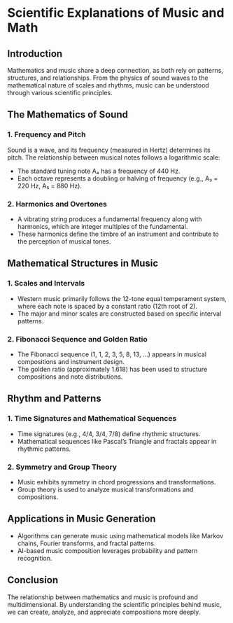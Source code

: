# Scientific Explanations of Music and Math

## Introduction
Mathematics and music share a deep connection, as both rely on patterns, structures, and relationships. From the physics of sound waves to the mathematical nature of scales and rhythms, music can be understood through various scientific principles.

## The Mathematics of Sound
### 1. Frequency and Pitch
Sound is a wave, and its frequency (measured in Hertz) determines its pitch. The relationship between musical notes follows a logarithmic scale:
- The standard tuning note A₄ has a frequency of 440 Hz.
- Each octave represents a doubling or halving of frequency (e.g., A₃ = 220 Hz, A₅ = 880 Hz).

### 2. Harmonics and Overtones
- A vibrating string produces a fundamental frequency along with harmonics, which are integer multiples of the fundamental.
- These harmonics define the timbre of an instrument and contribute to the perception of musical tones.

## Mathematical Structures in Music
### 1. Scales and Intervals
- Western music primarily follows the 12-tone equal temperament system, where each note is spaced by a constant ratio (12th root of 2).
- The major and minor scales are constructed based on specific interval patterns.

### 2. Fibonacci Sequence and Golden Ratio
- The Fibonacci sequence (1, 1, 2, 3, 5, 8, 13, …) appears in musical compositions and instrument design.
- The golden ratio (approximately 1.618) has been used to structure compositions and note distributions.

## Rhythm and Patterns
### 1. Time Signatures and Mathematical Sequences
- Time signatures (e.g., 4/4, 3/4, 7/8) define rhythmic structures.
- Mathematical sequences like Pascal’s Triangle and fractals appear in rhythmic patterns.

### 2. Symmetry and Group Theory
- Music exhibits symmetry in chord progressions and transformations.
- Group theory is used to analyze musical transformations and compositions.

## Applications in Music Generation
- Algorithms can generate music using mathematical models like Markov chains, Fourier transforms, and fractal patterns.
- AI-based music composition leverages probability and pattern recognition.

## Conclusion
The relationship between mathematics and music is profound and multidimensional. By understanding the scientific principles behind music, we can create, analyze, and appreciate compositions more deeply.

